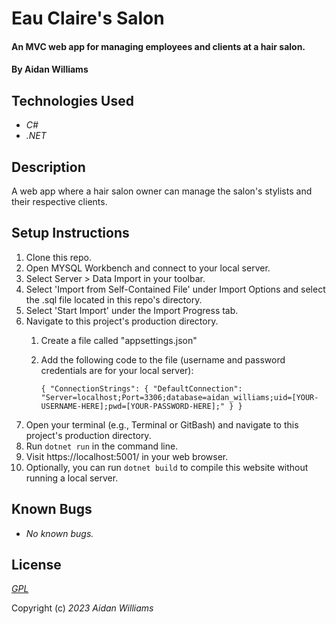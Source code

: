 # Eau Claire's Salon

#### An MVC web app for managing employees and clients at a hair salon.

#### By Aidan Williams

## Technologies Used

* _C#_
* _.NET_

## Description

A web app where a hair salon owner can manage the salon's stylists and their respective clients.

## Setup Instructions

1. Clone this repo.
2. Open MYSQL Workbench and connect to your local server.
3. Select Server > Data Import in your toolbar.
4. Select 'Import from Self-Contained File' under Import Options and select the .sql file located in this repo's directory.
5. Select 'Start Import' under the Import Progress tab.
6. Navigate to this project's production directory.
    1. Create a file called "appsettings.json"
    2. Add the following code to the file (username and password credentials are for your local server):
    
        `{
          "ConnectionStrings": {
            "DefaultConnection": "Server=localhost;Port=3306;database=aidan_williams;uid=[YOUR-USERNAME-HERE];pwd=[YOUR-PASSWORD-HERE];"
          }
        }`
7. Open your terminal (e.g., Terminal or GitBash) and navigate to this project's production directory.
8. Run `dotnet run` in the command line.
9. Visit https://localhost:5001/ in your web browser.
10. Optionally, you can run `dotnet build` to compile this website without running a local server.

## Known Bugs

* _No known bugs._

## License

_[GPL](https://en.wikipedia.org/wiki/GNU_General_Public_License)_

Copyright (c) _2023_ _Aidan Williams_